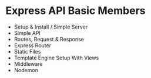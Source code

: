 # Express API Basic Members

- Setup & Install / Simple Server
- Simple API
- Routes, Request & Response
- Express Router
-  Static Files
- Template Engine Setup With Views
- Middleware
- Nodemon
